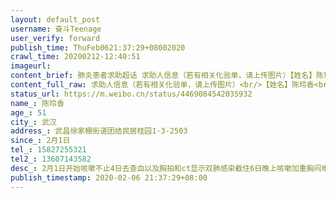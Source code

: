 ```yaml
---
layout: default_post
username: 奋斗Teenage
user_verify: forward
publish_time: ThuFeb0621:37:29+08002020
crawl_time: 20200212-12:40:51
imageurl: 
content_brief: 肺炎患者求助超话 求助人信息（若有相关化验单，请上传图片）【姓名】陈玲香【年龄】51【所在城市】武汉【所在小区、社区】武昌徐家棚街道团结民居桂园1-3-2503【患病时间】2月1日【联系方式】15827255321【其他紧急联系人】13607143582【病情描述】 2月1日开始咳嗽不止 4日去查血以及胸拍 ...全文
content_full_raw: 求助人信息（若有相关化验单，请上传图片）<br/>【姓名】陈玲香<br/>【年龄】51<br/>【所在城市】武汉<br/>【所在小区、社区】武昌徐家棚街道团结民居桂园1-3-2503<br/>【患病时间】2月1日<br/>【联系方式】15827255321<br/>【其他紧急联系人】13607143582<br/>【病情描述】2月1日开始咳嗽不止4日去查血以及胸拍和ct显示双肺感染截住6日晚上咳嗽加重胸闷难受呼吸困难做了一次核酸显示高度疑似第二次去做医生说患者已经高度疑似为何还没有进行隔离治疗？秦园路社区要我出示双阳检测结果相关报道已经证明核酸检测成功率仅为50%左右如果多次核酸检验标准到阳性确诊是要等患者病情急剧加重你才肯承认为新冠确诊病例吧？现在的病情如同早期癌症你不收治等到晚期你才收治临床表现和ct已经明显高度疑似新冠肺炎！政府凌晨三点出通知要求所有确诊和高度疑似患者治疗隔离！！请问社区跟政府落实到哪一步了！任由患者病情加重？等着患者双阳甚至三阳才肯收治吗？家中四人目前三人已经感染我拖着主要病毒体每天往返于医院无疑是病毒扩散体麻烦有关部门能够明白利害关系！！早日挽救患者，并切断病患的传染途径！！<adata-url="http://t.cn/z8VZi7X"href="http://weibo.com/p/100101B2094655D46FABF8439C"data-hide=""><spanclass='url-icon'><imgstyle='width:1rem;height:1rem'src='https://h5.sinaimg.cn/upload/2015/09/25/3/timeline_card_small_location_default.png'></span><spanclass="surl-text">武汉·佳馨花园</span></a>
status_url: https://m.weibo.cn/status/4469084542035932
name_: 陈玲香
age_: 51
city_: 武汉
address_: 武昌徐家棚街道团结民居桂园1-3-2503
since_: 2月1日
tel_: 15827255321
tel2_: 13607143582
desc_: 2月1日开始咳嗽不止4日去查血以及胸拍和ct显示双肺感染截住6日晚上咳嗽加重胸闷难受呼吸困难做了一次核酸显示高度疑似第二次去做医生说患者已经高度疑似为何还没有进行隔离治疗？秦园路社区要我出示双阳检测结果相关报道已经证明核酸检测成功率仅为50%左右如果多次核酸检验标准到阳性确诊是要等患者病情急剧加重你才肯承认为新冠确诊病例吧？现在的病情如同早期癌症你不收治等到晚期你才收治临床表现和ct已经明显高度疑似新冠肺炎！政府凌晨三点出通知要求所有确诊和高度疑似患者治疗隔离！！请问社区跟政府落实到哪一步了！任由患者病情加重？等着患者双阳甚至三阳才肯收治吗？家中四人目前三人已经感染我拖着主要病毒体每天往返于医院无疑是病毒扩散体麻烦有关部门能够明白利害关系！！早日挽救患者，并切断病患的传染途径！！<adata-url="http//t.cn/z8VZi7X"href="http//weibo.com/p/100101B2094655D46FABF8439C"data-hide=""><spanclass='url-icon'><imgstyle='width1rem;height1rem'src='https//h5.sinaimg.cn/upload/2015/09/25/3/timeline_card_small_location_default.png'></span><spanclass="surl-text">武汉·佳馨花园</span></a>
publish_timestamp: 2020-02-06 21:37:29+08:00
---
```

